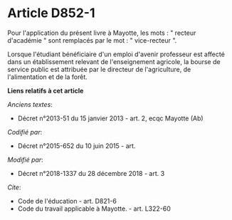 # Article D852-1

Pour l'application du présent livre à Mayotte, les mots : " recteur d'académie " sont remplacés par le mot : " vice-recteur
".

Lorsque l'étudiant bénéficiaire d'un emploi d'avenir professeur est affecté dans un établissement relevant de l'enseignement
agricole, la bourse de service public est attribuée par le directeur de l'agriculture, de l'alimentation et de la forêt.

**Liens relatifs à cet article**

_Anciens textes_:

  - Décret n°2013-51 du 15 janvier 2013 - art. 2, ecqc Mayotte (Ab)

_Codifié par_:

  - Décret n°2015-652 du 10 juin 2015 - art.

_Modifié par_:

  - Décret n°2018-1337 du 28 décembre 2018 - art. 3

_Cite_:

  - Code de l'éducation - art. D821-6
  - Code du travail applicable à Mayotte. - art. L322-60
